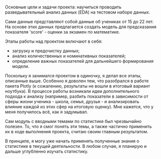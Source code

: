 Основные цели и задачи проекта: научиться проводить разведывательный анализ данных (EDA) на тестовом наборе данных.

Сами данные представляют собой данные об учениках от 15 до 22 лет.
На основе этих данных предлагается создать модель для предсказания показателя 'score' - оценки за экзамен по математике.

Этапы работы над проектом включают в себя:
- загрузку и предочистку данных;
- анализ количественных и номинативных показателей;
- определение важных показателей для дальнейшего формирования модели.

Поскольку я занимался проектом в одиночку, я делал все этапы, описанные выше.
Особенно я доволен тем, что разобрался в работе пакета Plotly (к сожалению, результаты не вошли в итоговый вариант ноутбука).
В процессе работы возникали идеи дополнительного подхода к анализу (например, разбить показатели в зависимости от сферы жизни ученика - школа, семья, друзья - и анализировать влияние каждой из этих сфер на итоговую оценку).
Мне кажется, что у меня получилось всё, как я задумывал.

Сам модуль с вводными темами по статистике был чрезвычайно полезен.
То, что я смог понять эти темы, а также частично применить их в ходе выполнения проекта, считаю своим главным результатом.

В принципе, я могу уже начать применять полученные знания о статистике в текущей деятельности.
В любом случае, я планирую и дальше углубленно изучать статистику.
